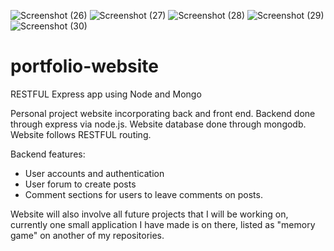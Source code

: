 ![Screenshot (26)](https://github.com/ShantanuSharma11/portfolio/assets/97371684/bb1d697b-4fc9-432b-a0af-ca6fea88d5b0)
![Screenshot (27)](https://github.com/ShantanuSharma11/portfolio/assets/97371684/220be0b5-e1fb-4b63-a6cf-672eb697a86d)
![Screenshot (28)](https://github.com/ShantanuSharma11/portfolio/assets/97371684/3b25852f-9910-4e6e-a761-85fdcd2f7415)
![Screenshot (29)](https://github.com/ShantanuSharma11/portfolio/assets/97371684/11ec947e-c428-43a9-8335-9d93fe11f40e)
![Screenshot (30)](https://github.com/ShantanuSharma11/portfolio/assets/97371684/2ea5a8bf-3e75-47eb-bdb9-a99c0633d645)


# portfolio-website
RESTFUL Express app using Node and Mongo

Personal project website incorporating back and front end. Backend done through express via node.js. Website database done through mongodb. Website follows RESTFUL routing.

Backend features:
  - User accounts and authentication
  - User forum to create posts
  - Comment sections for users to leave comments on posts. 
  
  Website will also involve all future projects that I will be working on, currently one small application I have made is on there, listed   as "memory game" on another of my repositories.
